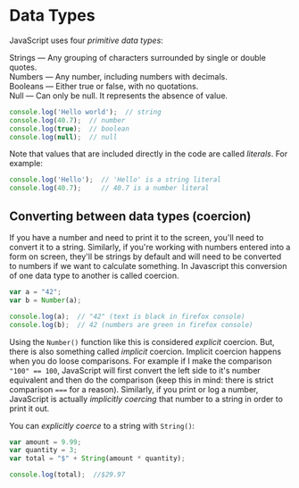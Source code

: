 # Data Types

JavaScript uses four *primitive data types*:

Strings — Any grouping of characters surrounded by single or double quotes.  
Numbers — Any number, including numbers with decimals.  
Booleans — Either true or false, with no quotations.  
Null — Can only be null. It represents the absence of value.  

```javascript
console.log('Hello world');  // string
console.log(40.7);  // number
console.log(true);  // boolean
console.log(null);  // null
```
Note that values that are included directly in the code are called *literals*. For example:

```javascript
console.log('Hello');  // 'Hello' is a string literal
console.log(40.7);     // 40.7 is a number literal
```

## Converting between data types (coercion)

If you have a number and need to print it to the screen, you'll need to convert it to a string. Similarly, if you're working with numbers entered into a form on screen, they'll be strings by default and will need to be converted to numbers if we want to calculate something. In Javascript this conversion of one data type to another is called coercion.

```javascript
var a = "42";
var b = Number(a);

console.log(a);  // "42" (text is black in firefox console)
console.log(b);  // 42 (numbers are green in firefox console)
```

Using the `Number()` function like this is considered *explicit* coercion. But, there is also something called *implicit* coercion. Implicit coercion happens when you do loose comparisons. For example if I make the comparison `"100" == 100`, JavaScript will first convert the left side to it's number equivalent and then do the comparison (keep this in mind: there is strict comparison `===` for a reason). Similarly, if you print or log a number, JavaScript is actually *implicitly coercing* that number to a string in order to print it out.

You can *explicitly coerce* to a string with `String()`:

```javascript
var amount = 9.99;
var quantity = 3;
var total = "$" + String(amount * quantity);

console.log(total);  //$29.97
```
